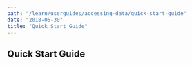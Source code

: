 ```yaml
---
path: "/learn/userguides/accessing-data/quick-start-guide"
date: "2018-05-30"
title: "Quick Start Guide"
---
```



## Quick Start Guide

